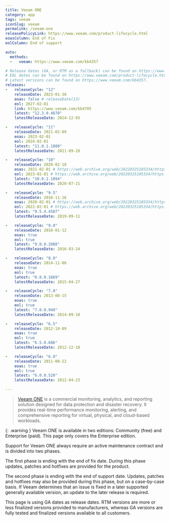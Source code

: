 ```yaml
---
title: Veeam ONE
category: app
tags: veeam
iconSlug: veeam
permalink: /veeam-one
releasePolicyLink: https://www.veeam.com/product-lifecycle.html
eoasColumn: End of Fix
eolColumn: End of support

auto:
  methods:
  -   veeam: https://www.veeam.com/kb4357

# Release dates (GA, or RTM as a fallback) can be found on https://www.veeam.com/kb4357.
# EOL dates can be found on https://www.veeam.com/product-lifecycle.html.
# Latest versions can be found on https://www.veeam.com/kb4357.
releases:
-   releaseCycle: "12"
    releaseDate: 2023-01-30
    eoas: false # releaseDate(13)
    eol: 2027-02-01
    link: https://www.veeam.com/kb4705
    latest: "12.3.0.4670"
    latestReleaseDate: 2024-12-03

-   releaseCycle: "11"
    releaseDate: 2021-02-09
    eoas: 2023-02-01
    eol: 2024-02-01
    latest: "11.0.1.1880"
    latestReleaseDate: 2021-09-28

-   releaseCycle: "10"
    releaseDate: 2020-02-18
    eoas: 2021-02-01 # https://web.archive.org/web/20220325105334/https://www.veeam.com/product-lifecycle.html
    eol: 2023-02-01 # https://web.archive.org/web/20220325105334/https://www.veeam.com/product-lifecycle.html
    latest: "10.0.2.1094"
    latestReleaseDate: 2020-07-21

-   releaseCycle: "9.5"
    releaseDate: 2016-11-16
    eoas: 2020-02-01 # https://web.archive.org/web/20220325105334/https://www.veeam.com/product-lifecycle.html
    eol: 2022-02-01 # https://web.archive.org/web/20220325105334/https://www.veeam.com/product-lifecycle.html
    latest: "9.5.4.4587"
    latestReleaseDate: 2019-09-11

-   releaseCycle: "9.0"
    releaseDate: 2016-01-12
    eoas: true
    eol: true
    latest: "9.0.0.2088"
    latestReleaseDate: 2016-03-24

-   releaseCycle: "8.0"
    releaseDate: 2014-11-06
    eoas: true
    eol: true
    latest: "8.0.0.1669"
    latestReleaseDate: 2015-04-27

-   releaseCycle: "7.0"
    releaseDate: 2013-08-15
    eoas: true
    eol: true
    latest: "7.0.0.949"
    latestReleaseDate: 2014-09-18

-   releaseCycle: "6.5"
    releaseDate: 2012-10-09
    eoas: true
    eol: true
    latest: "6.5.0.686"
    latestReleaseDate: 2012-12-18

-   releaseCycle: "6.0"
    releaseDate: 2011-08-22
    eoas: true
    eol: true
    latest: "6.0.0.520"
    latestReleaseDate: 2012-04-23

---
```


> [Veeam ONE](https://www.veeam.com/products/veeam-data-platform/monitoring-analytics.html) is a commercial monitoring,
> analytics, and reporting solution designed for data protection and disaster recovery. It provides real-time
> performance monitoring, alerting, and comprehensive reporting for virtual, physical, and cloud-based workloads.

{: .warning }
Veeam ONE is available in two editions: Community (free) and Enterprise (paid).
This page only covers the Enterprise edition.

Support for Veeam ONE always require an active maintenance contract and is divided into two phases.

The first phase is ending with the end of fix date. During this phase updates, patches and hotfixes
are provided for the product.

The second phase is ending with the end of support date. Updates, patches and hotfixes may also be
provided during this phase, but on a case-by-case basis. If Veeam determines that an issue is fixed
in a later supported generally available version, an update to the later release is required.

This page is using GA dates as release dates. RTM versions are more or less finalized versions
provided to manufacturers, whereas GA versions are fully tested and finalized versions available
to all customers.
